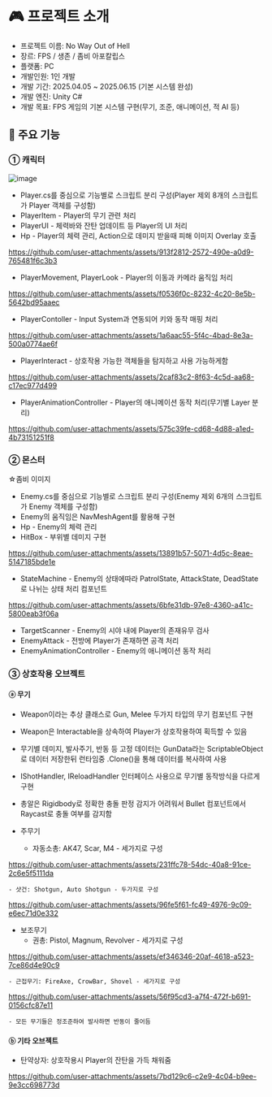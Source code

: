# 🎮 프로젝트 소개
 - 프로젝트 이름: No Way Out of Hell
 - 장르: FPS / 생존 / 좀비 아포칼립스
 - 플랫폼: PC
 - 개발인원: 1인 개발
 - 개발 기간: 2025.04.05 ~ 2025.06.15 (기본 시스템 완성)
 - 개발 엔진: Unity C#
 - 개발 목표: FPS 게임의 기본 시스템 구현(무기, 조준, 애니메이션, 적 AI 등)

## 📌 주요 기능
 ### ① 캐릭터
 ![image](https://github.com/user-attachments/assets/8cbad999-0c7d-4f0a-9247-005d0a294f00)
 - Player.cs를 중심으로 기능별로 스크립트 분리 구성(Player 제외 8개의 스크립트가 Player 객체를 구성함)
 - PlayerItem - Player의 무기 관련 처리
 - PlayerUI - 체력바와 잔탄 업데이트 등 Player의 UI 처리
 - Hp - Player의 체력 관리, Action으로 데미지 받을때 피해 이미지 Overlay 호출


https://github.com/user-attachments/assets/913f2812-2572-490e-a0d9-765481f6c3b3


 - PlayerMovement, PlayerLook - Player의 이동과 카메라 움직임 처리
 

https://github.com/user-attachments/assets/f0536f0c-8232-4c20-8e5b-5642bd95aaec


 - PlayerContoller - Input System과 연동되어 키와 동작 매핑 처리


https://github.com/user-attachments/assets/1a6aac55-5f4c-4bad-8e3a-500a0774ae6f


 - PlayerInteract - 상호작용 가능한 객체들을 탐지하고 사용 가능하게함


https://github.com/user-attachments/assets/2caf83c2-8f63-4c5d-aa68-c17ec977d499


 - PlayerAnimationController - Player의 애니메이션 동작 처리(무기별 Layer 분리)


https://github.com/user-attachments/assets/575c39fe-cd68-4d88-a1ed-4b73151251f8




 ### ② 몬스터
☆좀비 이미지
 - Enemy.cs를 중심으로 기능별로 스크립트 분리 구성(Enemy 제외 6개의 스크립트가 Enemy 객체를 구성함)
 - Enemy의 움직임은 NavMeshAgent를 활용해 구현
 - Hp - Enemy의 체력 관리
 - HitBox - 부위별 데미지 구현


https://github.com/user-attachments/assets/13891b57-5071-4d5c-8eae-5147185bde1e


 - StateMachine - Enemy의 상태에따라 PatrolState, AttackState, DeadState로 나뉘는 상태 처리 컴포넌트


https://github.com/user-attachments/assets/6bfe31db-97e8-4360-a41c-5800eab3f06a


 - TargetScanner - Enemy의 시야 내에 Player의 존재유무 검사
 - EnemyAttack - 전방에 Player가 존재하면 공격 처리
 - EnemyAnimationController - Enemy의 애니메이션 동작 처리

 ### ③ 상호작용 오브젝트
 
 #### ⓐ 무기
  - Weapon이라는 추상 클래스로 Gun, Melee 두가지 타입의 무기 컴포넌트 구현
  - Weapon은 Interactable을 상속하여 Player가 상호작용하여 획득할 수 있음
  - 무기별 데미지, 발사주기, 반동 등 고정 데이터는 GunData라는 ScriptableObject로 데이터 저장한뒤 런타임중 .Clone()을 통해 데이터를 복사하여 사용
  - IShotHandler, IReloadHandler 인터페이스 사용으로 무기별 동작방식을 다르게 구현
  - 총알은 Rigidbody로 정확한 충돌 판정 감지가 어려워서 Bullet 컴포넌트에서 Raycast로 충돌 여부를 감지함
  
  - 주무기
    - 자동소총: AK47, Scar, M4 - 세가지로 구성


https://github.com/user-attachments/assets/231ffc78-54dc-40a8-91ce-2c6e5f5111da


    - 샷건: Shotgun, Auto Shotgun - 두가지로 구성


https://github.com/user-attachments/assets/96fe5f61-fc49-4976-9c09-e6ec71d0e332


  - 보조무기
    - 권총: Pistol, Magnum, Revolver - 세가지로 구성


https://github.com/user-attachments/assets/ef346346-20af-4618-a523-7ce86d4e90c9


    - 근접무기: FireAxe, CrowBar, Shovel - 세가지로 구성


https://github.com/user-attachments/assets/56f95cd3-a7f4-472f-b691-0156cfc87e11


    - 모든 무기들은 정조준하여 발사하면 반동이 줄어듬
 
#### ⓑ 기타 오브젝트
  - 탄약상자: 상호작용시 Player의 잔탄을 가득 채워줌


https://github.com/user-attachments/assets/7bd129c6-c2e9-4c04-b9ee-9e3cc698773d

